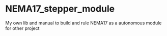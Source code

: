 # NEMA17_stepper_module
My own lib and manual to build and rule NEMA17 as a autonomous module for other project
